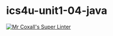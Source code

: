 # ics4u-unit1-04-java

[![Mr Coxall's Super Linter](https://github.com/dbcalitis/ics4u-unit1-04-java/workflows/Mr%20Coxall's%20Super%20Linter/badge.svg)](https://github.com/dbcalitis/ics4u-unit1-04-java/actions/)
